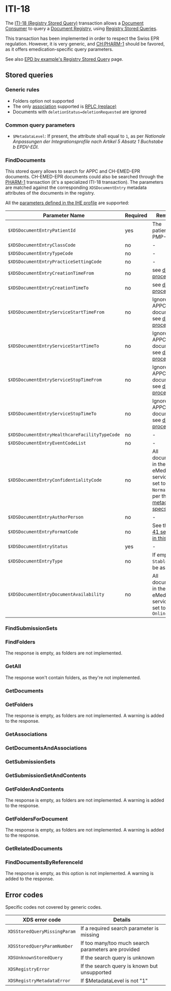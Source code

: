 # ITI-18

The [ITI-18 (Registry Stored Query)](https://profiles.ihe.net/ITI/TF/Volume2/ITI-18.html) transaction allows a [Document Consumer](https://profiles.ihe.net/ITI/TF/Volume2/ITI-18.html#3.18.2) to query a [Document Registry](https://profiles.ihe.net/ITI/TF/Volume2/ITI-18.html#3.18.2), using [Registry Stored Queries](https://profiles.ihe.net/ITI/TF/Volume2/ITI-18.html#3.18.4.1).

This transaction has been implemented in order to respect the Swiss EPR regulation. However, it is very generic, and [CH:PHARM-1](chpharm1.md) should be favored, as it offers emedication-specific query parameters.

See also [EPD by example's Registry Stored Query](https://github.com/ehealthsuisse/EPD-by-example/blob/main/files/AuthenticateUser.md) page.

## Stored queries
### Generic rules
* Folders option not supported
* The only [association](https://profiles.ihe.net/ITI/TF/Volume3/ch-4.1.html#4.1.2.2) supported is [RPLC (replace)](https://profiles.ihe.net/ITI/TF/Volume3/ch-4.2.html#t4.2.2-1)
* Documents with `deletionStatus=deletionRequested` are ignored


### Common query parameters

* `$MetadataLevel`: If present, the attribute shall equal to `1`, as per *Nationale Anpassungen der Integrationsprofile nach Artikel 5 Absatz 1 Buchstabe b EPDV-EDI*.
<!--* `homeCommunityId`: If present, it shall be [CARA's community root OID](oids.md). <!--TODO replace by emedication service root oid?-->

### FindDocuments

This stored query allows to search for APPC and CH-EMED-EPR documents. CH-EMED-EPR documents could also be searched through the [PHARM-1](Transactions/PHARM-1) transaction (it's a specialized ITI-18 transaction). The parameters are matched against the corresponding `XDSDocumentEntry` metadata attributes of the documents in the registry.

All the [parameters defined in the IHE profile](https://profiles.ihe.net/ITI/TF/Volume2/ITI-18.html#3.18.4.1.2.3.7.1) are supported:

| Parameter Name                                | Required | Remarks               |
| --------------------------------------------- | -------- | --------------------- |
| `$XDSDocumentEntryPatientId`                  | yes      | The patient's PMP-PID |
| `$XDSDocumentEntryClassCode`                  | no       | -                     |
| `$XDSDocumentEntryTypeCode`                   | no       | -                     |
| `$XDSDocumentEntryPracticeSettingCode`        | no       | -                     |
| `$XDSDocumentEntryCreationTimeFrom`           | no       | see [dates processing](date_processing.md) |
| `$XDSDocumentEntryCreationTimeTo`             | no       | see [dates processing](date_processing.md) |
| `$XDSDocumentEntryServiceStartTimeFrom`       | no       | Ignored for APPC documents. see [dates processing](date_processing.md) |
| `$XDSDocumentEntryServiceStartTimeTo`         | no       | Ignored for APPC documents. see [dates processing](date_processing.md) |
| `$XDSDocumentEntryServiceStopTimeFrom`        | no       | Ignored for APPC documents. see [dates processing](date_processing.md) |
| `$XDSDocumentEntryServiceStopTimeTo`          | no       | Ignored for APPC documents. see [dates processing](date_processing.md) |
| `$XDSDocumentEntryHealthcareFacilityTypeCode` | no       | -                     |
| `$XDSDocumentEntryEventCodeList`              | no       | -                     |
| `$XDSDocumentEntryConfidentialityCode`        | no       | All documents in the eMedication service are set to `Normal` as per the [EPR metadata specs](https://www.bag.admin.ch/dam/bag/de/dokumente/nat-gesundheitsstrategien/strategie-ehealth/gesetzgebung-elektronisches-patientendossier/gesetze/anhang_3_epdv_edi_ausgabe_3.pdf.download.pdf/EPDV-EDI_Anhang_3_DE_Ausgabe_3.pdf) |
| `$XDSDocumentEntryAuthorPerson`               | no       | -                     |
| `$XDSDocumentEntryFormatCode`                 | no       | See the [ITI-41 section in this guide](iti41.md#metadata-codes-per-document-type) |
| `$XDSDocumentEntryStatus`                     | yes      | -                     |
| `$XDSDocumentEntryType`                       | no       | If empty, `Stable` will be assumed |
| `$XDSDocumentEntryDocumentAvailability`       | no       | All documents in the eMedication service are set to `Online` |

### FindSubmissionSets


### FindFolders

The response is empty, as folders are not implemented.

### GetAll

The response won't contain folders, as they're not implemented.

### GetDocuments


### GetFolders

The response is empty, as folders are not implemented. A warning is added to the response.

### GetAssociations


### GetDocumentsAndAssociations


### GetSubmissionSets


### GetSubmissionSetAndContents


### GetFolderAndContents

The response is empty, as folders are not implemented. A warning is added to the response.

### GetFoldersForDocument

The response is empty, as folders are not implemented. A warning is added to the response.

### GetRelatedDocuments


### FindDocumentsByReferenceId

The response is empty, as this option is not implemented. A warning is added to the response.


## Error codes

Specific codes not covered by generic codes.

| XDS error code               | Details                                             |
| ---------------------------- | --------------------------------------------------- |
| `XDSStoredQueryMissingParam` | If a required search parameter is missing           |
| `XDSStoredQueryParamNumber`  | If too many/too much search parameters are provided |
| `XDSUnknownStoredQuery`      | If the search query is unknown                      |
| `XDSRegistryError`           | If the search query is known but unsupported        |
| `XDSRegistryMetadataError`   | If $MetadataLevel is not "1"                        |

